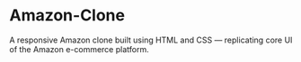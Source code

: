 # Amazon-Clone
A responsive Amazon clone built using HTML and CSS — replicating core UI  of the Amazon e-commerce platform.
